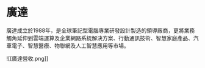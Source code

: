 # 廣達

廣達成立於1988年，是全球筆記型電腦專業研發設計製造的領導廠商，更將業務觸角延伸到雲端運算及企業網路系統解決方案、行動通訊技術、智慧家庭產品、汽車電子、智慧醫療、物聯網及人工智慧應用等市場。

![[廣達營收.png]]